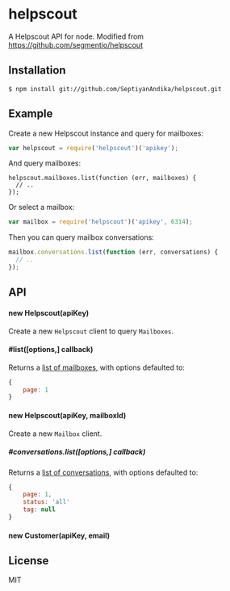 
# helpscout

  A Helpscout API for node. Modified from https://github.com/segmentio/helpscout

## Installation

    $ npm install git://github.com/SeptiyanAndika/helpscout.git

## Example

Create a new Helpscout instance and query for mailboxes: 

```js
var helpscout = require('helpscout')('apikey');
```

And query mailboxes:

```
helpscout.mailboxes.list(function (err, mailboxes) {
  // ..
});
```

Or select a mailbox:

```js
var mailbox = require('helpscout')('apikey', 6314);
```

Then you can query mailbox conversations:

```js
mailbox.conversations.list(function (err, conversations) {
  // ..
});
```

## API

#### new Helpscout(apiKey)

Create a new `Helpscout` client to query `Mailboxes`.

#### #list([options,] callback)

Returns a [list of mailboxes](http://developer.helpscout.net/help-desk-api/mailboxes/list/), with options defaulted to:

```js
{
    page: 1
}
```

#### new Helpscout(apiKey, mailboxId)

Create a new `Mailbox` client.

##### #conversations.list([options,] callback)

Returns a [list of conversations](http://developer.helpscout.net/help-desk-api/conversations/list/), with options defaulted to:

```js
{
    page: 1,
    status: 'all'
    tag: null
}
```

#### new Customer(apiKey, email)


## License

MIT